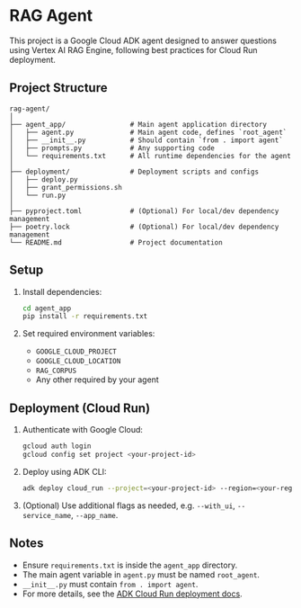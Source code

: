 # RAG Agent

This project is a Google Cloud ADK agent designed to answer questions using Vertex AI RAG Engine, following best practices for Cloud Run deployment.

## Project Structure

```
rag-agent/
│
├── agent_app/                # Main agent application directory
│   ├── agent.py              # Main agent code, defines `root_agent`
│   ├── __init__.py           # Should contain `from . import agent`
│   ├── prompts.py            # Any supporting code
│   └── requirements.txt      # All runtime dependencies for the agent
│
├── deployment/               # Deployment scripts and configs
│   ├── deploy.py
│   ├── grant_permissions.sh
│   └── run.py
│
├── pyproject.toml            # (Optional) For local/dev dependency management
├── poetry.lock               # (Optional) For local/dev dependency management
└── README.md                 # Project documentation
```

## Setup

1. Install dependencies:
   ```sh
   cd agent_app
   pip install -r requirements.txt
   ```

2. Set required environment variables:
   - `GOOGLE_CLOUD_PROJECT`
   - `GOOGLE_CLOUD_LOCATION`
   - `RAG_CORPUS`
   - Any other required by your agent

## Deployment (Cloud Run)

1. Authenticate with Google Cloud:
   ```sh
   gcloud auth login
   gcloud config set project <your-project-id>
   ```

2. Deploy using ADK CLI:
   ```sh
   adk deploy cloud_run --project=<your-project-id> --region=<your-region> agent_app
   ```

3. (Optional) Use additional flags as needed, e.g. `--with_ui`, `--service_name`, `--app_name`.

## Notes
- Ensure `requirements.txt` is inside the `agent_app` directory.
- The main agent variable in `agent.py` must be named `root_agent`.
- `__init__.py` must contain `from . import agent`.
- For more details, see the [ADK Cloud Run deployment docs](https://google.github.io/adk-docs/deploy/cloud-run/). 